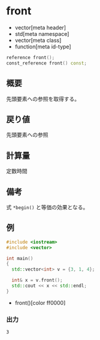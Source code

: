 # front
* vector[meta header]
* std[meta namespace]
* vector[meta class]
* function[meta id-type]

```cpp
reference front();
const_reference front() const;
```

## 概要
先頭要素への参照を取得する。


## 戻り値
先頭要素への参照


## 計算量
定数時間


## 備考
式 `*begin()` と等価の効果となる。


## 例
```cpp example
#include <iostream>
#include <vector>

int main()
{
  std::vector<int> v = {3, 1, 4};

  int& x = v.front();
  std::cout << x << std::endl;
}
```
* front()[color ff0000]

### 出力
```
3
```

